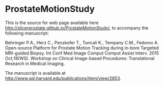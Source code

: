 # ProstateMotionStudy

This is the source for web page available here http://slicerprostate.github.io/ProstateMotionStudy/, to accompany the following manuscript:

Behringer P.A., Herz C., Penzkofer T., Tuncali K., Tempany C.M., Fedorov A. Open-source Platform for Prostate Motion Tracking during in­-bore Targeted MRI­-guided Biopsy. Int Conf Med Image Comput Comput Assist Interv. 2015 Oct;18(WS). Workshop on Clinical Image-based Procedures: Translational Research in Medical Imaging.

The manuscript is available at http://www.spl.harvard.edu/publications/item/view/2853.
